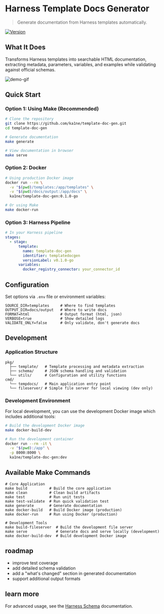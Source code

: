 # Harness Template Docs Generator

> Generate documentation from Harness templates automatically.

[![Version](https://img.shields.io/badge/version-0.1.0--go-blue)](https://github.com/ka1ne/template-doc-gen)

## What It Does

Transforms Harness templates into searchable HTML documentation, extracting metadata, parameters, variables, and examples while validating against official schemas.

![demo-gif](https://github.com/user-attachments/assets/c96991bf-9846-483b-8fc2-f5271d70926a)

## Quick Start

### Option 1: Using Make (Recommended)

```bash
# Clone the repository
git clone https://github.com/ka1ne/template-doc-gen.git
cd template-doc-gen

# Generate documentation
make generate

# View documentation in browser
make serve
```

### Option 2: Docker

```bash
# Using production Docker image
docker run --rm \
  -v "$(pwd)/templates:/app/templates" \
  -v "$(pwd)/docs/output:/app/docs" \
  ka1ne/template-doc-gen:0.1.0-go

# Or using Make
make docker-run
```

### Option 3: Harness Pipeline

```yaml
# In your Harness pipeline
stages:
  - stage:
      template:
        name: template-doc-gen
        identifier: templatedocgen
        versionLabel: v0.1.0-go
      variables:
        docker_registry_connector: your_connector_id
```

## Configuration

Set options via `.env` file or environment variables:

```
SOURCE_DIR=templates     # Where to find templates
OUTPUT_DIR=docs/output   # Where to write docs
FORMAT=html              # Output format (html, json)
VERBOSE=true             # Show detailed logs
VALIDATE_ONLY=false      # Only validate, don't generate docs
```

## Development

### Application Structure

```
pkg/
  ├── template/   # Template processing and metadata extraction
  ├── schema/     # JSON schema handling and validation
  └── utils/      # Configuration and utility functions
cmd/
  └── tempdocs/   # Main application entry point
  └── fileserver/ # Simple file server for local viewing (dev only)
```

### Development Environment

For local development, you can use the development Docker image which includes additional tools:

```bash
# Build the development Docker image
make docker-build-dev

# Run the development container
docker run --rm -it \
  -v "$(pwd):/app" \
  -p 8000:8000 \
  ka1ne/template-doc-gen:dev
```

## Available Make Commands

```
# Core Application
make build          # Build the core application
make clean          # Clean build artifacts
make test           # Run unit tests
make test-validate  # Run quick validation test
make generate       # Generate documentation
make docker-build   # Build Docker image (production)
make docker-run     # Run using Docker (production)

# Development Tools
make build-fileserver  # Build the development file server
make serve             # Generate docs and serve locally (development)
make docker-build-dev  # Build development Docker image
```

## roadmap
- improve test coverage
- add detailed schema validation
- add a "what's changed" section in generated documentation
- support additional output formats

## learn more

For advanced usage, see the [Harness Schema](https://github.com/harness/harness-schema) documentation.
